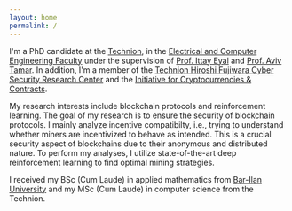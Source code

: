 ```yaml
---
layout: home
permalink: /
---
```


I'm a PhD candidate at the [Technion](https://www.technion.ac.il/en/home-2/), in the [Electrical and Computer Engineering Faculty](https://ece.technion.ac.il/) under the supervision of [Prof. Ittay Eyal](https://webee.technion.ac.il/people/ittay/) and [Prof. Aviv Tamar](https://avivt.github.io/avivt/).
In addition, I'm a member of the [Technion Hiroshi Fujiwara Cyber Security Research Center](https://cyber.technion.ac.il/) and the [Initiative for Cryptocurrencies & Contracts](https://www.initc3.org/).

My research interests include blockchain protocols and reinforcement learning.
The goal of my research is to ensure the security of blockchain protocols.
I mainly analyze incentive compatibilty, i.e., trying to understand whether miners are incentivized to behave as intended.
This is a crucial security aspect of blockchains due to their anonymous and distributed nature.
To perform my analyses, I utilize state-of-the-art deep reinforcement learning to find optimal mining strategies.

I received my BSc (Cum Laude) in applied mathematics from [Bar-Ilan University](https://www.biu.ac.il/en) and my MSc (Cum Laude) in computer science from the Technion.
